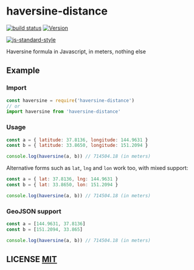 # haversine-distance

[![build status](https://secure.travis-ci.org/dcousens/haversine-distance.png)](http://travis-ci.org/dcousens/haversine-distance)
[![Version](http://img.shields.io/npm/v/haversine-distance.svg)](https://www.npmjs.org/package/haversine-distance)

[![js-standard-style](https://cdn.rawgit.com/feross/standard/master/badge.svg)](https://github.com/feross/standard)

Haversine formula in Javascript, in meters, nothing else


## Example

### Import

```javascript
const haversine = require('haversine-distance')
// or
import haversine from 'haversine-distance'
```

### Usage

```javascript
const a = { latitude: 37.8136, longitude: 144.9631 }
const b = { latitude: 33.8650, longitude: 151.2094 }

console.log(haversine(a, b)) // 714504.18 (in meters)
```

Alternative forms such as `lat`, `lng` and `lon` work too, with mixed support:

```javascript
const a = { lat: 37.8136, lng: 144.9631 }
const b = { lat: 33.8650, lon: 151.2094 }

console.log(haversine(a, b)) // 714504.18 (in meters)
```

### GeoJSON support

```javascript
const a = [144.9631, 37.8136]
const b = [151.2094, 33.865]

console.log(haversine(a, b)) // 714504.18 (in meters)
```


## LICENSE [MIT](LICENSE)
